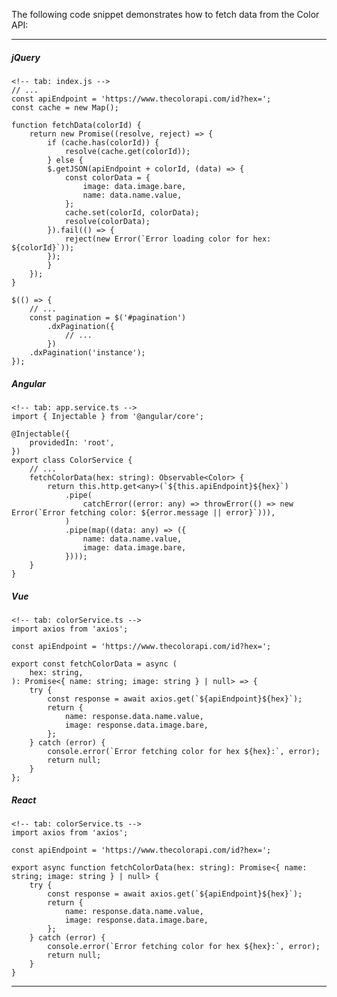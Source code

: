 The following code snippet demonstrates how to fetch data from the Color API:

---
##### jQuery

    <!-- tab: index.js -->
    // ...
    const apiEndpoint = 'https://www.thecolorapi.com/id?hex=';
    const cache = new Map();

    function fetchData(colorId) {
        return new Promise((resolve, reject) => {
            if (cache.has(colorId)) {
                resolve(cache.get(colorId));
            } else {
            $.getJSON(apiEndpoint + colorId, (data) => {
                const colorData = {
                    image: data.image.bare,
                    name: data.name.value,
                };
                cache.set(colorId, colorData);
                resolve(colorData);
            }).fail(() => {
                reject(new Error(`Error loading color for hex: ${colorId}`));
            });
            }
        });
    }

    $(() => {
        // ...
        const pagination = $('#pagination')
            .dxPagination({
                // ...
            })
        .dxPagination('instance');
    });

##### Angular

    <!-- tab: app.service.ts -->
    import { Injectable } from '@angular/core';

    @Injectable({
        providedIn: 'root',
    })
    export class ColorService {
        // ...
        fetchColorData(hex: string): Observable<Color> {
            return this.http.get<any>(`${this.apiEndpoint}${hex}`)
                .pipe(
                    catchError((error: any) => throwError(() => new Error(`Error fetching color: ${error.message || error}`))),
                )
                .pipe(map((data: any) => ({
                    name: data.name.value,
                    image: data.image.bare,
                })));
        }
    }

##### Vue

    <!-- tab: colorService.ts -->
    import axios from 'axios';

    const apiEndpoint = 'https://www.thecolorapi.com/id?hex=';

    export const fetchColorData = async (
        hex: string,
    ): Promise<{ name: string; image: string } | null> => {
        try {
            const response = await axios.get(`${apiEndpoint}${hex}`);
            return {
                name: response.data.name.value,
                image: response.data.image.bare,
            };
        } catch (error) {
            console.error(`Error fetching color for hex ${hex}:`, error);
            return null;
        }
    };

##### React

    <!-- tab: colorService.ts -->
    import axios from 'axios';

    const apiEndpoint = 'https://www.thecolorapi.com/id?hex=';

    export async function fetchColorData(hex: string): Promise<{ name: string; image: string } | null> {
        try {
            const response = await axios.get(`${apiEndpoint}${hex}`);
            return {
                name: response.data.name.value,
                image: response.data.image.bare,
            };
        } catch (error) {
            console.error(`Error fetching color for hex ${hex}:`, error);
            return null;
        }
    }

---